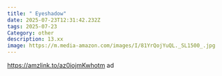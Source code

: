 ```yaml
---
title: " Eyeshadow"
date: 2025-07-23T12:31:42.232Z
tags: 2025-07-23
Category: other
description: 13.xx
image: https://m.media-amazon.com/images/I/81YrQojYuQL._SL1500_.jpg
---
```

https://amzlink.to/az0iojmKwhotm ad